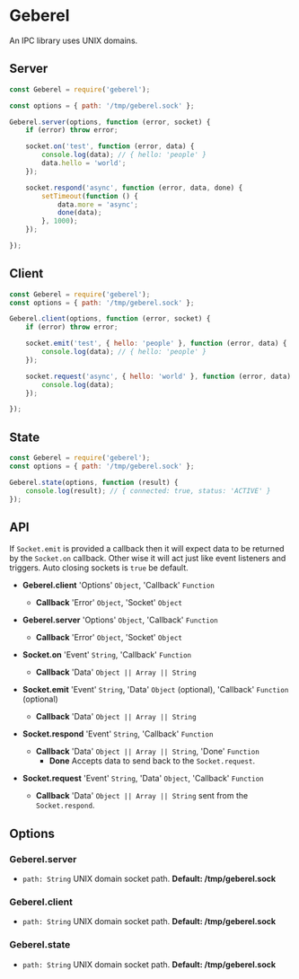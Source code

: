 # Geberel

An IPC library uses UNIX domains.


## Server
```js
const Geberel = require('geberel');

const options = { path: '/tmp/geberel.sock' };

Geberel.server(options, function (error, socket) {
	if (error) throw error;

	socket.on('test', function (error, data) {
		console.log(data); // { hello: 'people' }
		data.hello = 'world';
	});

	socket.respond('async', function (error, data, done) {
		setTimeout(function () {
			data.more = 'async';
			done(data);
		}, 1000);
	});

});
```

## Client
```js
const Geberel = require('geberel');
const options = { path: '/tmp/geberel.sock' };

Geberel.client(options, function (error, socket) {
	if (error) throw error;

	socket.emit('test', { hello: 'people' }, function (error, data) {
		console.log(data); // { hello: 'people' }
	});

	socket.request('async', { hello: 'world' }, function (error, data) {
		console.log(data);
	});

});
```

## State
```js
const Geberel = require('geberel');
const options = { path: '/tmp/geberel.sock' };

Geberel.state(options, function (result) {
	console.log(result); // { connected: true, status: 'ACTIVE' }
});
```

## API
If `Socket.emit` is provided a callback then it will expect data to be returned by the `Socket.on` callback. Other wise it will act just like event listeners and triggers. Auto closing sockets is `true` be default.

- **Geberel.client** 'Options' `Object`, 'Callback' `Function`
	- **Callback** 'Error' `Object`, 'Socket' `Object`

- **Geberel.server** 'Options' `Object`, 'Callback' `Function`
	- **Callback** 'Error' `Object`, 'Socket' `Object`

- **Socket.on** 'Event' `String`, 'Callback' `Function`
	- **Callback** 'Data' `Object || Array || String`

- **Socket.emit** 'Event' `String`, 'Data' `Object` (optional), 'Callback' `Function` (optional)
	- **Callback** 'Data' `Object || Array || String`

- **Socket.respond** 'Event' `String`, 'Callback' `Function`
	- **Callback** 'Data' `Object || Array || String`, 'Done' `Function`
		- **Done** Accepts data to send back to the `Socket.request`.

- **Socket.request** 'Event' `String`, 'Data' `Object`, 'Callback' `Function`
	- **Callback** 'Data' `Object || Array || String` sent from the `Socket.respond`.


## Options

### Geberel.server
- `path: String` UNIX domain socket path. **Default: /tmp/geberel.sock**
<!-- - `port` Number **Default: 8000**
- `host` String **Default: 127.0.0.1**
- `server` http.Server
- `verifyClient` Function
- `handleProtocols` Function
- `path` String
- `noServer` Boolean
- `disableHixie` Boolean
- `clientTracking` Boolean
- `perMessageDeflate` Boolean|Object -->

### Geberel.client
- `path: String` UNIX domain socket path. **Default: /tmp/geberel.sock**
<!-- - `address` String **Default: ws://localhost:8000**
- `autoClose` Boolean (closes all client sockets after completion) **Default: true**
- `protocol` String
- `agent` Agent
- `headers` Object
- `protocolVersion` Number|String
- These following only apply if address is a String
	- `host` String
	- `origin` String
	- `pfx` String|Buffer
	- `key` String|Buffer
	- `passphrase` String
	- `cert` String|Buffer
	- `ca` Array
	- `ciphers` String
	- `rejectUnauthorized` Boolean
	- `perMessageDeflate` Boolean|Object
	- `localAddress` String -->

### Geberel.state
- `path: String` UNIX domain socket path. **Default: /tmp/geberel.sock**
